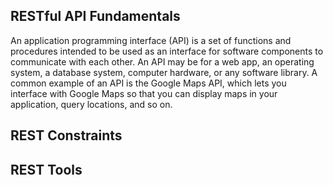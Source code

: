 ## RESTful API Fundamentals
An application programming interface (API) is a set of functions and procedures intended to be used as an interface for software components to communicate with each other. An API may be for a web app, an operating system, a database system, computer hardware, or any software library. A common example of an API is the Google Maps API, which lets you interface with Google Maps so that you can display maps in your application, query locations, and so on. 


## REST Constraints
## REST Tools
